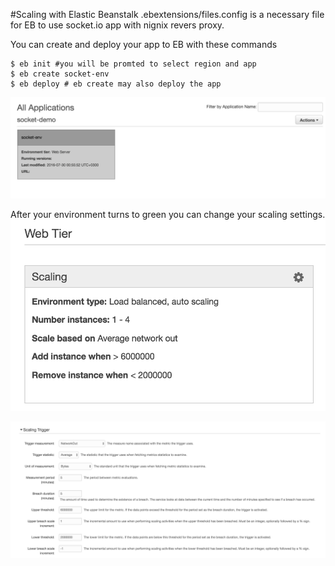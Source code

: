 #Scaling with Elastic Beanstalk
.ebextensions/files.config is a necessary file for EB to use socket.io app with nignix revers proxy.

You can create and deploy your app to EB with these commands
```
$ eb init #you will be promted to select region and app
$ eb create socket-env
$ eb deploy # eb create may also deploy the app
```
![EB application and environment](https://raw.githubusercontent.com/hasantayyar/safechat/master/assets/images/eb-app-env.png)

After your environment turns to green you can change your scaling settings.
![EB scaling](https://raw.githubusercontent.com/hasantayyar/safechat/master/assets/images/eb-scaling.png)

![EB scaling](https://raw.githubusercontent.com/hasantayyar/safechat/master/assets/images/eb-scaling-settings.png)
